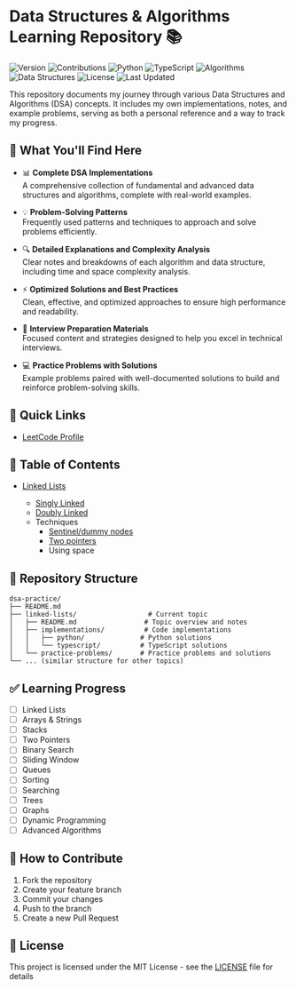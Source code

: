 # Data Structures & Algorithms Learning Repository 📚

![Version](https://img.shields.io/badge/version-1.0-blue.svg)
![Contributions](https://img.shields.io/badge/contributions-welcome-brightgreen.svg)
![Python](https://img.shields.io/badge/python-3.x-blue.svg)
![TypeScript](https://img.shields.io/badge/typescript-4.x-blue.svg)
![Algorithms](https://img.shields.io/badge/algorithms-mastery-yellow.svg)
![Data Structures](https://img.shields.io/badge/data_structures-proficient-green.svg)
![License](https://img.shields.io/badge/license-MIT-orange.svg)
![Last Updated](https://img.shields.io/badge/last%20updated-November%202024-purple.svg)

This repository documents my journey through various Data Structures and Algorithms (DSA) concepts. It includes my own implementations, notes, and example problems, serving as both a personal reference and a way to track my progress.

## 🚀 What You'll Find Here

- 📊 **Complete DSA Implementations**  
  A comprehensive collection of fundamental and advanced data structures and algorithms, complete with real-world examples.

- 💡 **Problem-Solving Patterns**  
  Frequently used patterns and techniques to approach and solve problems efficiently.

- 🔍 **Detailed Explanations and Complexity Analysis**  
  Clear notes and breakdowns of each algorithm and data structure, including time and space complexity analysis.

- ⚡ **Optimized Solutions and Best Practices**  
  Clean, effective, and optimized approaches to ensure high performance and readability.

- 📝 **Interview Preparation Materials**  
  Focused content and strategies designed to help you excel in technical interviews.

- 💻 **Practice Problems with Solutions**  
  Example problems paired with well-documented solutions to build and reinforce problem-solving skills.

## 📖 Quick Links

- [LeetCode Profile](https://leetcode.com/u/Amakoye/)

## 📑 Table of Contents

- [Linked Lists](./linked-lists/README.md)

  - [Singly Linked](./linked-lists/implementations/python/singly_linked_list.py)
  - [Doubly Linked](./linked-lists/implementations/python/doubly_linked_list.py)
  - Techniques
    - [Sentinel/dummy nodes](./linked-lists/techniques/sentinel.md)
    - [Two pointers](./linked-lists//techniques/two_pointers.md)
    - Using space

## 📁 Repository Structure

```
dsa-practice/
├── README.md
├── linked-lists/                  # Current topic
│   ├── README.md                 # Topic overview and notes
│   ├── implementations/          # Code implementations
│   │   ├── python/              # Python solutions
│   │   └── typescript/          # TypeScript solutions
│   └── practice-problems/       # Practice problems and solutions
└── ... (similar structure for other topics)
```

## ✅ Learning Progress

- [ ] Linked Lists
- [ ] Arrays & Strings
- [ ] Stacks
- [ ] Two Pointers
- [ ] Binary Search
- [ ] Sliding Window
- [ ] Queues
- [ ] Sorting
- [ ] Searching
- [ ] Trees
- [ ] Graphs
- [ ] Dynamic Programming
- [ ] Advanced Algorithms

## 🤝 How to Contribute

1. Fork the repository
2. Create your feature branch
3. Commit your changes
4. Push to the branch
5. Create a new Pull Request

## 📝 License

This project is licensed under the MIT License - see the [LICENSE](LICENSE) file for details
